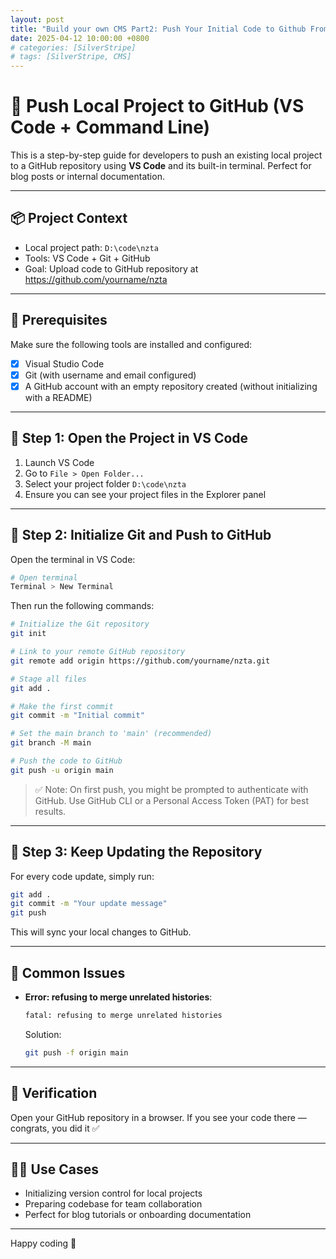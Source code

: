 ```yaml
---
layout: post
title: "Build your own CMS Part2: Push Your Initial Code to Github From Local VS Code"
date: 2025-04-12 10:00:00 +0800
# categories: [SilverStripe]
# tags: [SilverStripe, CMS]
---
```



# 🚀 Push Local Project to GitHub (VS Code + Command Line)

This is a step-by-step guide for developers to push an existing local project to a GitHub repository using **VS Code** and its built-in terminal. Perfect for blog posts or internal documentation.

---

## 📦 Project Context

- Local project path: `D:\code\nzta`
- Tools: VS Code + Git + GitHub
- Goal: Upload code to GitHub repository at https://github.com/yourname/nzta

---

## 🧰 Prerequisites

Make sure the following tools are installed and configured:

- [x] Visual Studio Code
- [x] Git (with username and email configured)
- [x] A GitHub account with an empty repository created (without initializing with a README)

---

## 🧭 Step 1: Open the Project in VS Code

1. Launch VS Code
2. Go to `File > Open Folder...`
3. Select your project folder `D:\code\nzta`
4. Ensure you can see your project files in the Explorer panel

---

## 🧱 Step 2: Initialize Git and Push to GitHub

Open the terminal in VS Code:

```bash
# Open terminal
Terminal > New Terminal
```

Then run the following commands:

```bash
# Initialize the Git repository
git init

# Link to your remote GitHub repository
git remote add origin https://github.com/yourname/nzta.git

# Stage all files
git add .

# Make the first commit
git commit -m "Initial commit"

# Set the main branch to 'main' (recommended)
git branch -M main

# Push the code to GitHub
git push -u origin main
```

> ✅ Note: On first push, you might be prompted to authenticate with GitHub. Use GitHub CLI or a Personal Access Token (PAT) for best results.

---

## 🔄 Step 3: Keep Updating the Repository

For every code update, simply run:

```bash
git add .
git commit -m "Your update message"
git push
```

This will sync your local changes to GitHub.

---

## 📌 Common Issues

- **Error: refusing to merge unrelated histories**:
  ```bash
  fatal: refusing to merge unrelated histories
  ```
  Solution:
  ```bash
  git push -f origin main
  ```

---

## 🧪 Verification

Open your GitHub repository in a browser. If you see your code there — congrats, you did it ✅

---

## 🧑‍💻 Use Cases

- Initializing version control for local projects
- Preparing codebase for team collaboration
- Perfect for blog tutorials or onboarding documentation

---

Happy coding 🚀
